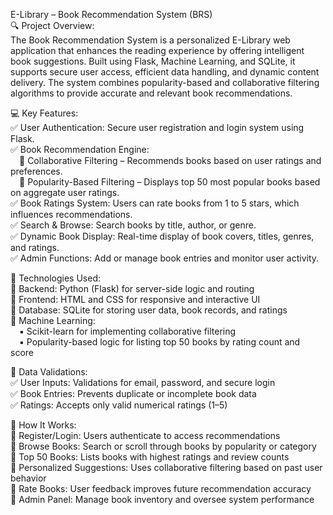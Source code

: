 E-Library – Book Recommendation System (BRS)   
🔍 Project Overview:  
The Book Recommendation System is a personalized E-Library web application that enhances the reading experience by offering intelligent book suggestions. Built using Flask, Machine Learning, and SQLite, it supports secure user access, efficient data handling, and dynamic content delivery. The system combines popularity-based and collaborative filtering algorithms to provide accurate and relevant book recommendations.  

💻 Key Features:  
✅ User Authentication: Secure user registration and login system using Flask.  
✅ Book Recommendation Engine:  
 🔸 Collaborative Filtering – Recommends books based on user ratings and preferences.  
 🔸 Popularity-Based Filtering – Displays top 50 most popular books based on aggregate user ratings.  
✅ Book Ratings System: Users can rate books from 1 to 5 stars, which influences recommendations.  
✅ Search & Browse: Search books by title, author, or genre.  
✅ Dynamic Book Display: Real-time display of book covers, titles, genres, and ratings.  
✅ Admin Functions: Add or manage book entries and monitor user activity.  

🔧 Technologies Used:  
🔹 Backend: Python (Flask) for server-side logic and routing  
🔹 Frontend: HTML and CSS for responsive and interactive UI  
🔹 Database: SQLite for storing user data, book records, and ratings  
🔹 Machine Learning:  
 ▪ Scikit-learn for implementing collaborative filtering  
 ▪ Popularity-based logic for listing top 50 books by rating count and score  

📜 Data Validations:  
✅ User Inputs: Validations for email, password, and secure login  
✅ Book Entries: Prevents duplicate or incomplete book data  
✅ Ratings: Accepts only valid numerical ratings (1–5)  

📜 How It Works:  
🔹 Register/Login: Users authenticate to access recommendations  
🔹 Browse Books: Search or scroll through books by popularity or category  
🔹 Top 50 Books: Lists books with highest ratings and review counts  
🔹 Personalized Suggestions: Uses collaborative filtering based on past user behavior    
🔹 Rate Books: User feedback improves future recommendation accuracy  
🔹 Admin Panel: Manage book inventory and oversee system performance
